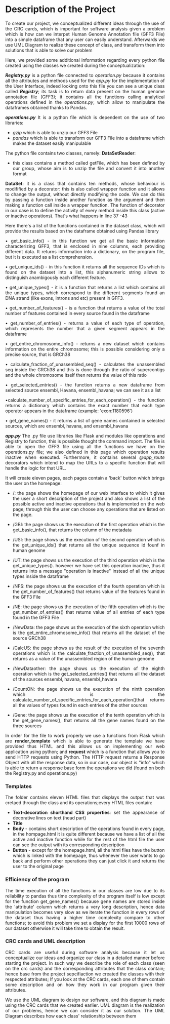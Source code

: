 <div style="text-align: justify">
 
# Description of the Project

To create our project, we conceptualized different ideas through the use of the CRC cards, which is important for software analysis given a problem which is how can we interpet Human Genome Annotation file (GFF3 File) into a simple dataframe that any user can easily understand. Afterwards we use UML Diagram to realize these concept of class, and transform them into solutions that is able to solve our problem

Here, we provided some additional information regarding every python file created using the classes we created during the conceptualization:

***Registry.py*** 
is a python file connected to *operation.py* because it contains all the attributes and methods used for the *app.py* for the implementation of the User Interface, indeed looking onto this file you can see a unique class called ***Registry***; its task is to return data present on the human genome annotation file (GFF3); it contains all the functions calling analytical operations defined in the *operations.py*, which allow to manipulate the dataframes obtained thanks to Pandas.

***operations.py***
It is a python file which is dependent on the use of two libraries: 
- *gzip* which is able to unzip our GFF3 File 
- *pandas* which is able to transform our GFF3 File into a dataframe which makes the dataset easily manipulable


The python file contains two classes, namely:
**DataSetReader**:
- this class contains a method called getFile, which has been defined by our group, whose aim is to unzip the file and convert it into another format 

**DataSet**:
it is a class that contains ten methods, whose behaviour is modifified by a decorator: this is also called wrapper function and it allows to change the output, without directly modifying the code. We can do this by passing a function inside another function as the argument and then making a function call inside a wrapper function. The function of decorator in our case is to define the activity of every method inside this class (active or inactive operations). That's what happens in line 37 -43


Here there's a list of the functions contained in the dataset class, which will provide the results based on the dataframe obtained using Pandas library

•	get_basic_info() - in this function we get all the basic information characterizing GFF3, that is enclosed in nine columns, each providing different data. It returns information into a dictionary, on the program file, but it is executed as a list comprehension.

•	get_unique_ids() - in this function it returns all the sequence IDs which is found on the dataset into a list, this alphanumeric string allows to distinguish anambigously each different feature.

•	 get_unique_types() - it is a function that returns a list which contains all the unique types, which correspond to the different segments found an DNA strand (like exons, introns and etc) present in GFF3.

•	get_number_of_features() - is a function that returns a value of the total number of features contained in every source found in the dataframe 

•	get_number_of_entries() - returns a value of each type of operation, which represents the number that a given segment appears in the dataframe 

•	get_entire_chromosome_info() - returns a new dataset which contains information on the entire chromosome; this is possible considering only a precise source, that is GRCh38

•	calculate_fraction_of_unassembled_seq() - calculates the unassembled seq inside the GRCh38 and  this is done through the ratio of supercontigs and the whole chromosome itself then returns the value of this ratio

•	get_selected_entries() - the function returns a new dataframe from selected source ensembl, Havana, ensembl_havana; we can see it as a list 

•calculate_number_of_specific_entries_for_each_operation() - the function returns a dictionary which contains the exact number that each type operator appears in the dataframe (example: 'exon:1180596')

•	get_gene_names() - it returns a list of gene names contained in selected sources, which are ensembl, havana, and ensembl_havana 


***app.py***
The .py file use libraries like Flask and modules like operations and Registry to function, this is possible thought the command import.
The  file is able to open the GFF3 file using all the functions we have on the operations.py file; we also defined in this page which operation results inactive when executed.
Furthermore, it contains several *@app_route* decorators which intend to map the URLs to a specific function that will handle the logic for that URL. 

It will create eleven pages, each pages contain a 'back' button which brings the user on the homepage:

-  /:
the page shows the homepage of our web interface to which it gives the user a short description of the project and also shows a list of the possible active and inactive operations that is implemented on the web page; through this the user can choose any operations that are listed on the page.

- /GBI:
the page shows us the execution of the first operation which is the get_basic_info(), that returns the column of the metadata

- /USI: 
the page shows us the execution of the second operation which is the get_unique_ids() that returns all the unique sequence id founf in human genome

- /UT:
the page shows us the execution of the third operation which is the get_unique_types(). however we have set this operation inactive, thus it returns into a message "operation is inactive" instead of all the unique types inside the dataframe

- /NFS:
the page shows us the execution of the fourth operation which is the get_number_of_features() that returns value of the features found in the GFF3 File

- /NE:
the page shows us the execution of the fifth operation which is the get_number_of_entries() that returns value of all entries of each type found in the GFF3 File

- /NewData:
the page shows us the execution of the sixth operation which is the get_entire_chromosome_info() that returns all the dataset of the source GRCh38

- /CalcUS:
the page shows us the result of the execution of the seventh operations which is the calculate_fraction_of_unassembled_seq(), that returns as a value of the unassembled region of the human genome

- /NewDataother:
the page shows us the execution of the eighth operation which is the get_selected_entries() that returns all the dataset of the sources ensembl, havana, ensembl_havana

- /CountON:
the page shows us the execution of the ninth operation which is the calculate_number_of_specific_entries_for_each_operation()that returns all the values of types found in each entries of the other sources

- /Gene:
the page shows us the execution of the tenth operation which is the get_gene_names(), that returns all the gene names found on the three sources

In order for the file to work properly we use a functions from Flask which are **render_template** which is able to generate the template we have provided thus HTML and this allows us on implementing our web application using python; and **request** which is a function that allows you to send HTTP requests using Python. The HTTP request returns a Response Object with all the response data, so in our case, our object is "info" which is able to return a response base form the operations we did (found on both the Registry.py and operations.py)
 

### Templates

The folder contains eleven HTML files that displays the output that was cretaed through the class and its operations;every HTML files contain:
- **Text-decoration shorthand CSS properties**: set the appearance of decorative lines on text (head part)
- **Title**
- **Body** - contains short description of the operations found in every page, in the hompage.html it is quite different because we have a list of all the active and inactive function while for the rest of the html file the user can see the output with its corresponding description
- **Button** - except for the homepage.html, all the html files have the button which is linked with the homepage, thus whenever the user wants to go back and perform other operations they can just click it and returns the user to the original page

### Efficiency of the program

The time execution of all the functions in our classes are low due to its reliability to pandas thus time complexity of the program itself is low except for the function get_gene_names() because gene names are stored inside the 'attribute' column which returns a very long description, hence data manipulation becomes very slow as we iterate the function in every rows of the dataset thus having a higher time complexity compare to other functions; to avoid this problem we set a display for the first 10000 rows of our dataset otherwise it will take time to obtain the result.

### CRC cards and UML description
CRC cards are useful during software analysis because it let us conceptualize our ideas and organize our class in a detailed manner before starting the project. In such way we describe the role of each class (seen on the crc cards) and the corresponding attributes that the class contain; hence base from the project sepcifiaction we created the classes with their respected attributes; If you look at the CRC cards, each one of them contain some description and on how they work in our program given their attributes.

We use the UML diagram to design our software, and this diagram is made using the CRC cards that we created earlier. UML diagram is the realization of our problems, hence we can consider it as our solution. The UML Diagram describes how each class' relationship between them

 </div>
